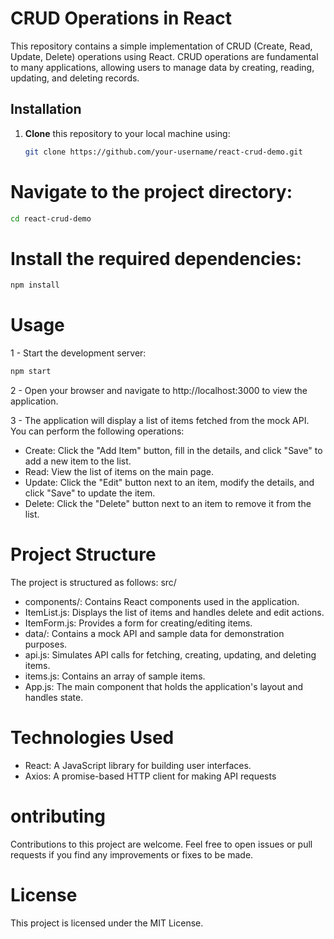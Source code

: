 # CRUD Operations in React

This repository contains a simple implementation of CRUD (Create, Read, Update, Delete) operations using React. CRUD operations are fundamental to many applications, allowing users to manage data by creating, reading, updating, and deleting records.

## Installation

1. **Clone** this repository to your local machine using:

   ```bash
   git clone https://github.com/your-username/react-crud-demo.git
    ```
# Navigate to the project directory:
   ``` bash
cd react-crud-demo
  ```

# Install the required dependencies:

```bash
npm install
```
# Usage
1 - Start the development server:
 ```bash
npm start
```
2 - Open your browser and navigate to http://localhost:3000 to view the application.

3 - The application will display a list of items fetched from the mock API. You can perform the following operations:

- Create: Click the "Add Item" button, fill in the details, and click "Save" to add a new item to the list.
- Read: View the list of items on the main page.
- Update: Click the "Edit" button next to an item, modify the details, and click "Save" to update the item.
- Delete: Click the "Delete" button next to an item to remove it from the list.
# Project Structure
The project is structured as follows:
src/
- components/: Contains React components used in the application.
- ItemList.js: Displays the list of items and handles delete and edit actions.
- ItemForm.js: Provides a form for creating/editing items.
- data/: Contains a mock API and sample data for demonstration purposes.
- api.js: Simulates API calls for fetching, creating, updating, and deleting items.
- items.js: Contains an array of sample items.
- App.js: The main component that holds the application's layout and handles state.

 # Technologies Used
 - React: A JavaScript library for building user interfaces.
 - Axios: A promise-based HTTP client for making API requests

# ontributing
Contributions to this project are welcome. Feel free to open issues or pull requests if you find any improvements or fixes to be made.

# License
This project is licensed under the MIT License.



